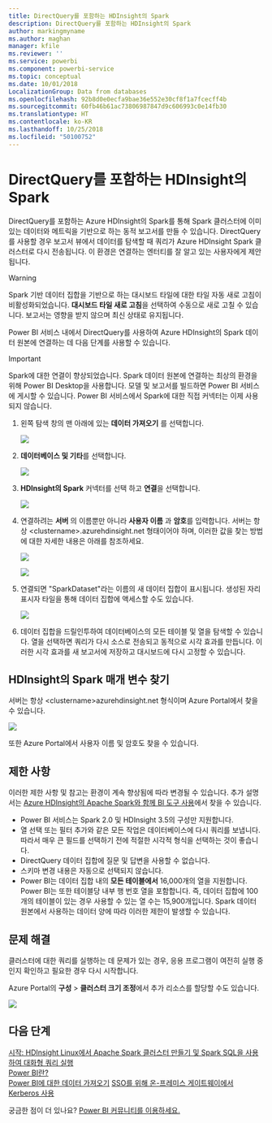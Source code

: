 ```yaml
---
title: DirectQuery를 포함하는 HDInsight의 Spark
description: DirectQuery를 포함하는 HDInsight의 Spark
author: markingmyname
ms.author: maghan
manager: kfile
ms.reviewer: ''
ms.service: powerbi
ms.component: powerbi-service
ms.topic: conceptual
ms.date: 10/01/2018
LocalizationGroup: Data from databases
ms.openlocfilehash: 92b8d0e0ecfa9bae36e552e30cf8f1a7fcecff4b
ms.sourcegitcommit: 60fb46b61ac73806987847d9c606993c0e14fb30
ms.translationtype: HT
ms.contentlocale: ko-KR
ms.lasthandoff: 10/25/2018
ms.locfileid: "50100752"
---
```

# <a name="spark-on-hdinsight-with-directquery"></a>DirectQuery를 포함하는 HDInsight의 Spark

DirectQuery를 포함하는 Azure HDInsight의 Spark를 통해 Spark 클러스터에 이미 있는 데이터와 메트릭을 기반으로 하는 동적 보고서를 만들 수 있습니다. DirectQuery를 사용할 경우 보고서 뷰에서 데이터를 탐색할 때 쿼리가 Azure HDInsight Spark 클러스터로 다시 전송됩니다. 이 환경은 연결하는 엔터티를 잘 알고 있는 사용자에게 제안됩니다.

> [!WARNING]
> Spark 기반 데이터 집합을 기반으로 하는 대시보드 타일에 대한 타일 자동 새로 고침이 비활성화되었습니다. **대시보드 타일 새로 고침**을 선택하여 수동으로 새로 고칠 수 있습니다. 보고서는 영향을 받지 않으며 최신 상태로 유지됩니다. 

Power BI 서비스 내에서 DirectQuery를 사용하여 Azure HDInsight의 Spark 데이터 원본에 연결하는 데 다음 단계를 사용할 수 있습니다.

> [!Important]
> Spark에 대한 연결이 향상되었습니다.  Spark 데이터 원본에 연결하는 최상의 환경을 위해 Power BI Desktop을 사용합니다.  모델 및 보고서를 빌드하면 Power BI 서비스에 게시할 수 있습니다.  Power BI 서비스에서 Spark에 대한 직접 커넥터는 이제 사용되지 않습니다.

1. 왼쪽 탐색 창의 맨 아래에 있는 **데이터 가져오기** 를 선택합니다.

     ![](media/spark-on-hdinsight-with-direct-connect/spark-getdata.png)
2. **데이터베이스 및 기타**를 선택합니다.

     ![](media/spark-on-hdinsight-with-direct-connect/spark-getdata-databases.png)
3. **HDInsight의 Spark** 커넥터를 선택 하고 **연결**을 선택합니다.

     ![](media/spark-on-hdinsight-with-direct-connect/spark-getdata-databases-connect.png)
4. 연결하려는 **서버** 의 이름뿐만 아니라 **사용자 이름** 과 **암호**를 입력합니다. 서버는 항상 \<clustername\>.azurehdinsight.net 형태이어야 하며, 이러한 값을 찾는 방법에 대한 자세한 내용은 아래를 참조하세요.

     ![](media/spark-on-hdinsight-with-direct-connect/spark-server-name.png)

     ![](media/spark-on-hdinsight-with-direct-connect/spark-username.png)
5. 연결되면 "SparkDataset"라는 이름의 새 데이터 집합이 표시됩니다. 생성된 자리 표시자 타일을 통해 데이터 집합에 액세스할 수도 있습니다.

     ![](media/spark-on-hdinsight-with-direct-connect/spark-dataset.png)
6. 데이터 집합을 드릴인투하여 데이터베이스의 모든 테이블 및 열을 탐색할 수 있습니다. 열을 선택하면 쿼리가 다시 소스로 전송되고 동적으로 시각 효과를 만듭니다. 이러한 시각 효과를 새 보고서에 저장하고 대시보드에 다시 고정할 수 있습니다.

## <a name="finding-your-spark-on-hdinsight-parameters"></a>HDInsight의 Spark 매개 변수 찾기

서버는 항상 \<clustername\>azurehdinsight.net 형식이며 Azure Portal에서 찾을 수 있습니다.

![](media/spark-on-hdinsight-with-direct-connect/spark-server-name-parameter.png)

또한 Azure Portal에서 사용자 이름 및 암호도 찾을 수 있습니다.

## <a name="limitations"></a>제한 사항

이러한 제한 사항 및 참고는 환경이 계속 향상됨에 따라 변경될 수 있습니다. 추가 설명서는 [Azure HDInsight의 Apache Spark와 함께 BI 도구 사용](/azure/hdinsight/spark/apache-spark-use-bi-tools/)에서 찾을 수 있습니다.

* Power BI 서비스는 Spark 2.0 및 HDInsight 3.5의 구성만 지원합니다.
* 열 선택 또는 필터 추가와 같은 모든 작업은 데이터베이스에 다시 쿼리를 보냅니다. 따라서 매우 큰 필드를 선택하기 전에 적절한 시각적 형식을 선택하는 것이 좋습니다.
* DirectQuery 데이터 집합에 질문 및 답변을 사용할 수 없습니다.
* 스키마 변경 내용은 자동으로 선택되지 않습니다.
* Power BI는 데이터 집합 내의 **모든 테이블에서** 16,000개의 열을 지원합니다. Power BI는 또한 테이블당 내부 행 번호 열을 포함합니다. 즉, 데이터 집합에 100개의 테이블이 있는 경우 사용할 수 있는 열 수는 15,900개입니다. Spark 데이터 원본에서 사용하는 데이터 양에 따라 이러한 제한이 발생할 수 있습니다.

## <a name="troubleshooting"></a>문제 해결

클러스터에 대한 쿼리를 실행하는 데 문제가 있는 경우, 응용 프로그램이 여전히 실행 중인지 확인하고 필요한 경우 다시 시작합니다.

Azure Portal의 **구성** > **클러스터 크기 조정**에서 추가 리소스를 할당할 수도 있습니다.

![](media/spark-on-hdinsight-with-direct-connect/spark-scale.png)

## <a name="next-steps"></a>다음 단계

[시작: HDInsight Linux에서 Apache Spark 클러스터 만들기 및 Spark SQL을 사용하여 대화형 쿼리 실행](/azure/hdinsight/spark/apache-spark-jupyter-spark-sql/)  
[Power BI란?](power-bi-overview.md)  
[Power BI에 대한 데이터 가져오기](service-get-data.md)
[SSO를 위해 온-프레미스 게이트웨이에서 Kerberos 사용](service-gateway-sso-kerberos.md)

궁금한 점이 더 있나요? [Power BI 커뮤니티를 이용하세요.](http://community.powerbi.com/)